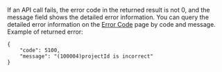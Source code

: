 ﻿[//]: # (chinagitpath:XXXXX)

If an API call fails, the error code in the returned result is not 0, and the message field shows the detailed error information. You can query the detailed error information on the [Error Code](https://cloud.tencent.com/document/product/1014/31229) page by code and message.
Example of returned error:

```
{
    "code": 5100,
    "message": "(100004)projectId is incorrect"
}
```

